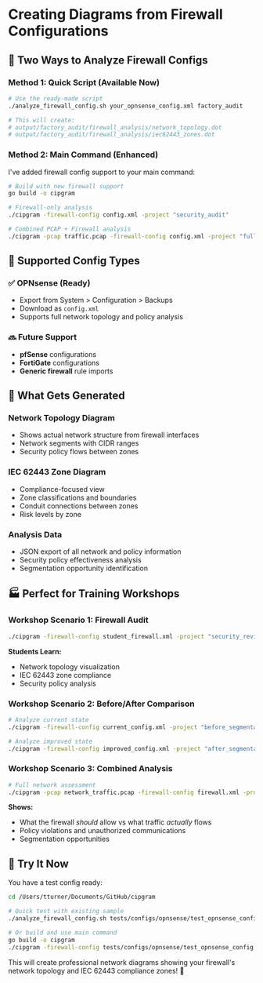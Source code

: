 # Creating Diagrams from Firewall Configurations

## 🔧 **Two Ways to Analyze Firewall Configs**

### **Method 1: Quick Script (Available Now)**
```bash
# Use the ready-made script
./analyze_firewall_config.sh your_opnsense_config.xml factory_audit

# This will create:
# output/factory_audit/firewall_analysis/network_topology.dot
# output/factory_audit/firewall_analysis/iec62443_zones.dot
```

### **Method 2: Main Command (Enhanced)**
I've added firewall config support to your main command:

```bash
# Build with new firewall support
go build -o cipgram

# Firewall-only analysis
./cipgram -firewall-config config.xml -project "security_audit"

# Combined PCAP + Firewall analysis  
./cipgram -pcap traffic.pcap -firewall-config config.xml -project "full_assessment"
```

## 📁 **Supported Config Types**

### ✅ **OPNsense** (Ready)
- Export from System > Configuration > Backups
- Download as `config.xml`
- Supports full network topology and policy analysis

### 🔜 **Future Support**
- **pfSense** configurations
- **FortiGate** configurations  
- **Generic firewall** rule imports

## 🎯 **What Gets Generated**

### **Network Topology Diagram**
- Shows actual network structure from firewall interfaces
- Network segments with CIDR ranges
- Security policy flows between zones

### **IEC 62443 Zone Diagram**  
- Compliance-focused view
- Zone classifications and boundaries
- Conduit connections between zones
- Risk levels by zone

### **Analysis Data**
- JSON export of all network and policy information
- Security policy effectiveness analysis
- Segmentation opportunity identification

## 🏭 **Perfect for Training Workshops**

### **Workshop Scenario 1: Firewall Audit**
```bash
./cipgram -firewall-config student_firewall.xml -project "security_review"
```
**Students Learn:**
- Network topology visualization
- IEC 62443 zone compliance
- Security policy analysis

### **Workshop Scenario 2: Before/After Comparison**
```bash
# Analyze current state
./cipgram -firewall-config current_config.xml -project "before_segmentation"

# Analyze improved state  
./cipgram -firewall-config improved_config.xml -project "after_segmentation"
```

### **Workshop Scenario 3: Combined Analysis**
```bash
# Full network assessment
./cipgram -pcap network_traffic.pcap -firewall-config firewall.xml -project "complete_audit"
```
**Shows:**
- What the firewall *should* allow vs what traffic *actually* flows
- Policy violations and unauthorized communications
- Segmentation opportunities

## 🚀 **Try It Now**

You have a test config ready:
```bash
cd /Users/tturner/Documents/GitHub/cipgram

# Quick test with existing sample
./analyze_firewall_config.sh tests/configs/opnsense/test_opnsense_config.xml demo_audit

# Or build and use main command
go build -o cipgram
./cipgram -firewall-config tests/configs/opnsense/test_opnsense_config.xml -project "demo_firewall"
```

This will create professional network diagrams showing your firewall's network topology and IEC 62443 compliance zones! 🎉

